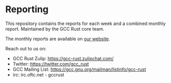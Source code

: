 # Reporting

This repository contains the reports for each week and a combined monthly report. Maintained by the GCC Rust core team.

The monthly reports are available on [our website](https://rust-gcc.github.io/).

Reach out to us on:

* GCC Rust Zulip: https://gcc-rust.zulipchat.com/
* Twitter: https://twitter.com/gcc_rust
* GCC Mailing List: https://gcc.gnu.org/mailman/listinfo/gcc-rust
* irc: irc.oftc.net - gccrust
